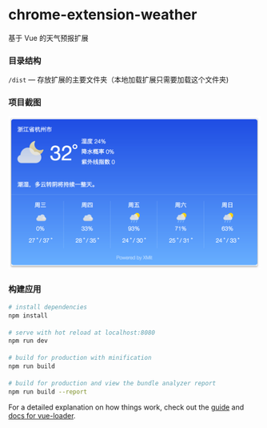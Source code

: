 # chrome-extension-weather

基于 Vue 的天气预报扩展

### 目录结构

`/dist` — 存放扩展的主要文件夹（本地加载扩展只需要加载这个文件夹)

### 项目截图

![screenshot](./screenshot-01.png)

### 构建应用

``` bash
# install dependencies
npm install

# serve with hot reload at localhost:8080
npm run dev

# build for production with minification
npm run build

# build for production and view the bundle analyzer report
npm run build --report
```

For a detailed explanation on how things work, check out the [guide](http://vuejs-templates.github.io/webpack/) and [docs for vue-loader](http://vuejs.github.io/vue-loader).
